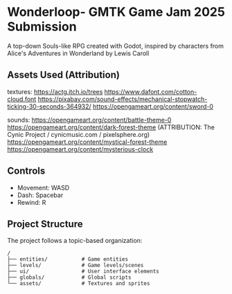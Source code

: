 # Wonderloop- GMTK Game Jam 2025 Submission

A top-down Souls-like RPG created with Godot, inspired by characters from Alice's Adventures in Wonderland by Lewis Caroll

## Assets Used (Attribution)

textures:
https://actg.itch.io/trees
https://www.dafont.com/cotton-cloud.font
https://pixabay.com/sound-effects/mechanical-stopwatch-ticking-30-seconds-364932/
https://opengameart.org/content/sword-0

sounds:
https://opengameart.org/content/battle-theme-0
https://opengameart.org/content/dark-forest-theme (ATTRIBUTION: The Cynic Project / cynicmusic.com / pixelsphere.org)
https://opengameart.org/content/mystical-forest-theme
https://opengameart.org/content/mysterious-clock

## Controls

- Movement: WASD
- Dash: Spacebar
- Rewind: R

## Project Structure

The project follows a topic-based organization:

```
/
├── entities/           # Game entities
├── levels/             # Game levels/scenes
├── ui/                 # User interface elements
├── globals/            # Global scripts
└── assets/             # Textures and sprites
```
